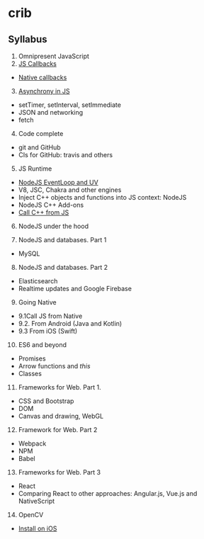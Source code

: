 # crib

## Syllabus
1. Omnipresent JavaScript
2. [JS Callbacks](https://github.com/olegkleiman/crib/blob/master/lesson2/readme.md)
  * [Native callbacks](https://github.com/olegkleiman/crib/blob/master/session2/nativeCallbacks/readme.md)
3. [Asynchrony in JS](https://github.com/olegkleiman/crib/blob/master/session3/readme.md)
  * setTimer, setInterval, setImmediate
  * JSON and networking
  * fetch
4. Code complete
  + git and GitHub
  + CIs for GitHub: travis and others
5. JS Runtime
  + [NodeJS EventLoop and UV](https://github.com/olegkleiman/crib/blob/master/session5/eventLoop/readme.md)
  + V8, JSC, Chakra and other engines
  + Inject C++ objects and functions into JS context: NodeJS
  + NodeJS C++ Add-ons
  + [Call C++ from JS](https://github.com/olegkleiman/crib/blob/master/session5/cpp/readme.md)
6. NodeJS under the hood

7. NodeJS and databases. Part 1
  + MySQL
8. NodeJS and databases. Part 2
  + Elasticsearch
  + Realtime updates and Google Firebase
9. Going Native
  + 9.1Call JS from Native
  + 9.2. From Android (Java and Kotlin)
  + 9.3 From iOS (Swift)
10. ES6 and beyond
  + Promises
  + Arrow functions and <i>this</i>
  + Classes
11. Frameworks for Web. Part 1.
  + CSS and Bootstrap
  + DOM
  + Canvas and drawing, WebGL
12. Framework for Web. Part 2
  + Webpack
  + NPM
  + Babel
13. Frameworks for Web. Part 3
  + React
  + Comparing React to other approaches: Angular.js, Vue.js and NativeScript
14. OpenCV
   * [Install on iOS](https://github.com/olegkleiman/crib/blob/master/session14/iOS/readme.md)
